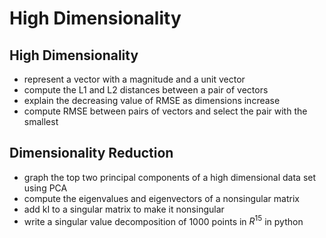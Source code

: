 # High Dimensionality

## High Dimensionality
* represent a vector with a magnitude and a unit vector
* compute the L1 and L2 distances between a pair of vectors
* explain the decreasing value of RMSE as dimensions increase
* compute RMSE between pairs of vectors and select the pair with the smallest

## Dimensionality Reduction
* graph the top two principal components of a high dimensional data set using PCA
* compute the eigenvalues and eigenvectors of a nonsingular matrix
* add kI to a singular matrix to make it nonsingular
* write a singular value decomposition of 1000 points in $R^15$ in python